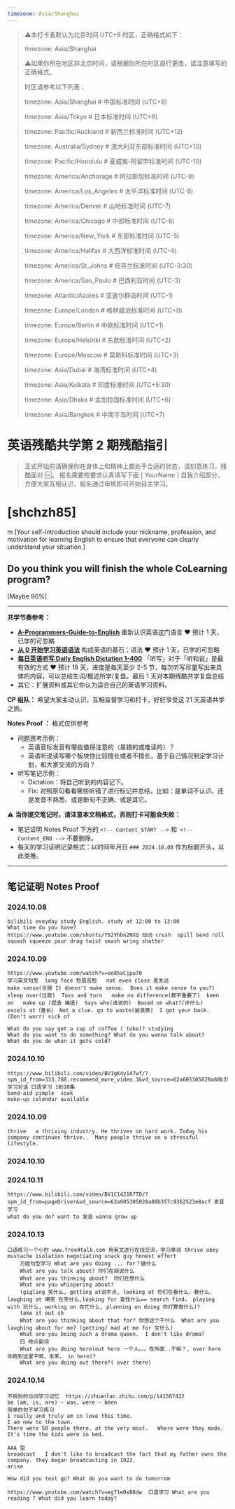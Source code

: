 ```yaml
---
timezone: Asia/Shanghai
---
```


> ⚠️本打卡表默认为北京时间 UTC+8 时区，正确格式如下：
>
> timezone: Asia/Shanghai
>
> ⚠️如果你所在地区非北京时间，请根据你所在时区自行更改，请注意填写的正确格式。
>
> 时区请参考以下列表：
>
> timezone: Asia/Shanghai # 中国标准时间 (UTC+8)
>
> timezone: Asia/Tokyo # 日本标准时间 (UTC+9)
>
> timezone: Pacific/Auckland # 新西兰标准时间 (UTC+12)
>
> timezone: Australia/Sydney # 澳大利亚东部标准时间 (UTC+10)
>
> timezone: Pacific/Honolulu # 夏威夷-阿留申标准时间 (UTC-10)
>
> timezone: America/Anchorage # 阿拉斯加标准时间 (UTC-9)
>
> timezone: America/Los_Angeles # 太平洋标准时间 (UTC-8)
>
> timezone: America/Denver # 山地标准时间 (UTC-7)
>
> timezone: America/Chicago # 中部标准时间 (UTC-6)
>
> timezone: America/New_York # 东部标准时间 (UTC-5)
>
> timezone: America/Halifax # 大西洋标准时间 (UTC-4)
>
> timezone: America/St_Johns # 纽芬兰标准时间 (UTC-3:30)
>
> timezone: America/Sao_Paulo # 巴西利亚时间 (UTC-3)
>
> timezone: Atlantic/Azores # 亚速尔群岛时间 (UTC-1)
>
> timezone: Europe/London # 格林威治标准时间 (UTC+0)
>
> timezone: Europe/Berlin # 中欧标准时间 (UTC+1)
>
> timezone: Europe/Helsinki # 东欧标准时间 (UTC+2)
>
> timezone: Europe/Moscow # 莫斯科标准时间 (UTC+3)
>
> timezone: Asia/Dubai # 海湾标准时间 (UTC+4)
>
> timezone: Asia/Kolkata # 印度标准时间 (UTC+5:30)
>
> timezone: Asia/Dhaka # 孟加拉国标准时间 (UTC+6)
>
> timezone: Asia/Bangkok # 中南半岛时间 (UTC+7)



# 英语残酷共学第 2 期残酷指引

> 正式开始前请确保你在身体上和精神上都处于合适的状态，请刻意练习，残酷面对 🆒。 报名需要按要求认真填写下面 [ YourName ] 自我介绍部分，方便大家互相认识，报名通过审核即可开始自主学习。

# [shchzh85]

m
[Your self-introduction should include your nickname, profession, and motivation for learning English to ensure that everyone can clearly understand your situation.]

## Do you think you will finish the whole CoLearning program?

[Maybe 90%]

---

**共学节奏参考：**

- [**A-Programmers-Guide-to-English**](https://github.com/yujiangshui/A-Programmers-Guide-to-English) 重新认识英语这门语言 ❤️ 预计 1 天，已学的可忽略
- [**从 0 开始学习英语语法**](https://hzpt-inet-club.github.io/english-note/) 构成英语的基石：语法 ❤️ 预计 1 天，已学的可忽略
- [**每日英语听写 Daily English Dictation 1-400**](https://www.bilibili.com/video/BV1U7411a7xG?p=3&vd_source=bc0666711d2280c24d54945ab9c11146) 「听写」对于「听和说」是最有效的方式 ❤️ 预计 18 天，进度是每天至少 2-5 节，每次听写尽量写出来具体的内容，可以总结生词/概述所学/复盘。最后 1 天对本期残酷共学复盘总结
- 其它：扩展资料或其它你认为适合自己的英语学习资料。

**CP 组队：**  希望大家主动认识，互相监督学习和打卡，好好享受这 21 天英语共学之旅。

**Notes Proof ：** 格式仅供参考

- 问题思考示例：
  - 英语音标发音有哪些值得注意的（易错的或难读的）？
  - 英语听说读写哪个板块你比较擅长或者不擅长，基于自己情况制定学习计划，和大家交流的方向？
- 听写笔记示例：
  - Dictation：将自己听到的内容记下。
  - Fix: 对照原句看看哪些听错了进行标记并总结，比如：是单词不认识、还是发音不熟悉、或是断句不正确、或是其它。

⚠️ **当你提交笔记时，请注意本文档格式，否则打卡可能会失败：**

- 笔记证明 Notes Proof 下方的 `<!-- Content_START -->` 和` <!-- Content_END -->` 不要删除。
- 每天的学习证明记录格式：以时间年月日 `### 2024.10.08` 作为标题开头，以此类推。

---

## 笔记证明 Notes Proof

<!-- Content_START --> 

### 2024.10.08
	bilibili eveyday study English. study at 12:00 to 13:00
	What time do you have?
	https://www.youtube.com/shorts/YS2Yhbn2NXQ 动词 crush  spill bend roll squash squeeze pour drag twist smash wring shatter
	

### 2024.10.09
	https://www.youtube.com/watch?v=oe85aCjpu70 
	学习英文句型  long face 愁眉苦脸   not even close 差太远  
	make sense(合理 It doesn't make sense.  Does it make sense to you?)
	sleep over(过夜)  Toss and turn   make no difference(都不重要了)  keen on   make up (捏造 编造)  Says who(谁说的)  Based on what?(评什么) 
	excels at（善长） Not a clue. go to waste(被浪费)  I got your back.(Don't worr) sick of 

	What do you say get a cup of coffee ( toke)? studying
	What do you want to do something? What do you wanna talk about?
	What do you do when it gets cold?
### 2024.10.10
	https://www.bilibili.com/video/BV1gK4y147wf/?spm_id_from=333.788.recommend_more_video.3&vd_source=62a605305028a88b357c9362523e8acf 学习对话 口语学习 1到10集
	band-aid pimple  soak 
	make-up calendar available 
	
### 2024.10.09
	thrive 	 a thriving industry. He thrives on hard work. Today his company continues thrive..  Many people thrive on a stressful lifestyle.


### 2024.10.10

### 2024.10.11
	https://www.bilibili.com/video/BV1C1421R7TD/?spm_id_from=pageDriver&vd_source=62a605305028a88b357c9362523e8acf 发音学习
	what do you do? want to 发音 wanna grow up
	
### 2024.10.13
	口语练习一个小时 www.free4talk.com 用英文进行在线交流，学习单词 thrive obey mustache isolation negotiating snack guy honest effort 
        万能句型学习 What are you doing ... for？做什么
        What are you talk about? 你们在胡说什么
        What are you thinking about?  你们在想什么
        What are you whispering about?
        (gigling 笑什么, getting at说中点, looking at 你们在看什么，看什么, laughing at 嘲笑 在笑什么,looking for 查找什么== search find， playing with 玩什么, working on 在忙什么, planning on doing 你打算做什么)?
        take it out sh
        What are you thinking about that for? 你想这个干什么  What are you laughing about for me? (getting/ mad at me for 生什么)
        What are you being such a drama queen.  I don't like drama?
        四 地点副词  
        What are you doing here(out here 一个人。。。在外面..干嘛？, over here  你跑到这里干嘛，本来， in here)?
        What are you doing out there?( over there)

### 2024.10.14
	不规则的动词学习记忆  https://zhuanlan.zhihu.com/p/141507422  
	be (am, is, are) – was, were – been
	简单的句子学习练习
 	I really and truly am in love this time.
	I am new to the town.
	There were 50 people there, at the very most.   Where were they made. It's time the kids were in bed.

	AAA 型
	broadcast   I don't like to broadcast the fact that my father owns the company. They began broadcasting in 1922.
	arise
	
	How did you test go? What do you want to do tomorrom

	https://www.youtube.com/watch?v=eg71e0xB8dw  口语学习 What are you reading ? What did you learn today?
	
<!-- Content_END -->